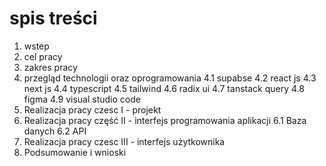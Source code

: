 # spis treści

1. wstep
2. cel pracy
3. zakres pracy
4. przegląd technologii oraz oprogramowania
   4.1 supabse
   4.2 react js
   4.3 next js
   4.4 typescript
   4.5 tailwind
   4.6 radix ui
   4.7 tanstack query
   4.8 figma
   4.9 visual studio code
5. Realizacja pracy czesc I - projekt
6. Realizacja pracy część II - interfejs programowania aplikacji
   6.1 Baza danych
   6.2 API
7. Realizacja pracy czesc III - interfejs użytkownika
8. Podsumowanie i wnioski
